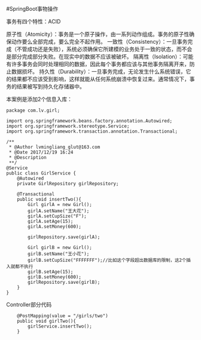 #SpringBoot事物操作

事务有四个特性：ACID

原子性（Atomicity）：事务是一个原子操作，由一系列动作组成。事务的原子性确保动作要么全部完成，要么完全不起作用。
一致性（Consistency）：一旦事务完成（不管成功还是失败），系统必须确保它所建模的业务处于一致的状态，而不会是部分完成部分失败。在现实中的数据不应该被破坏。
隔离性（Isolation）：可能有许多事务会同时处理相同的数据，因此每个事务都应该与其他事务隔离开来，防止数据损坏。
持久性（Durability）：一旦事务完成，无论发生什么系统错误，它的结果都不应该受到影响，这样就能从任何系统崩溃中恢复过来。通常情况下，事务的结果被写到持久化存储器中。

本案例是添加2个信息入库：
```
package com.lv.girl;

import org.springframework.beans.factory.annotation.Autowired;
import org.springframework.stereotype.Service;
import org.springframework.transaction.annotation.Transactional;

/**
 * @Author lvmingliang_glut@163.com
 * @Date 2017/12/19 16:24
 * @Description
 **/
@Service
public class GirlService {
    @Autowired
    private GirlRepository girlRepository;

    @Transactional
    public void insertTwo(){
        Girl girlA = new Girl();
        girlA.setName("王大花");
        girlA.setCupSize("F");
        girlA.setAge(15);
        girlA.setMoney(600);

        girlRepository.save(girlA);

        Girl girlB = new Girl();
        girlB.setName("王小花");
        girlB.setCupSize("FFFFFFF");//比如这个字段超出数据库的限制，这2个插入就都不执行
        girlB.setAge(15);
        girlB.setMoney(600);
        girlRepository.save(girlB);
    }
}
```
Controller部分代码
```
    @PostMapping(value = "/girls/two")
    public void girlTwo(){
        girlService.insertTwo();
    }
```

